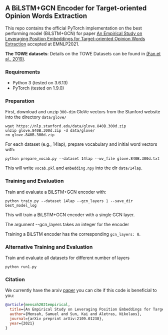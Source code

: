 ## A BiLSTM+GCN Encoder for Target-oriented Opinion Words Extraction

This repo contains the official PyTorch implementation on the best performing model (BiLSTM+GCN) for paper [An Empirical Study on Leveraging Position Embeddings for Target-oriented Opinion Words Extraction](https://arxiv.org/abs/2109.01238) accepted at EMNLP2021.

**The TOWE datasets**: Details on the TOWE Datasets can be found in [(Fan et al., 2019)](https://aclanthology.org/N19-1259.pdf).

### Requirements

- Python 3 (tested on 3.6.13)
- PyTorch (tested on 1.9.0)

### Preparation

First, download and unzip `300-dim` GloVe vectors from the Stanford website into the directory `data/glove/`
```
wget https://nlp.stanford.edu/data/glove.840B.300d.zip
unzip glove.840B.300d.zip -d data/glove/
rm glove.840B.300d.zip
```

For each dataset (e.g., 14lap), prepare vocabulary and initial word vectors with:

```python prepare_vocab.py --dataset 14lap --wv_file glove.840B.300d.txt```

This will write `vocab.pkl` and `embedding.npy` into the dir `data/14lap`.

### Training and Evaluation

Train and evaluate a BiLSTM+GCN encoder with:

```python train.py --dataset 14lap --gcn_layers 1 --save_dir best_model_log```

This will train a BiLSTM+GCN encoder with a single GCN layer.

The argument --gcn_layers takes an integer for the encoder

Training a BiLSTM encoder has the corresponding `gcn_layers: 0`.

### Alternative Training and Evaluation

Train and evaluate all datasets for different number of layers

```python run1.py```

### Citation

We currently have the arxiv [paper](https://arxiv.org/abs/2109.01238) you can cite if this code is beneficial to you:
```bibtex
@article{mensah2021empirical,
  title={An Empirical Study on Leveraging Position Embeddings for Target-oriented Opinion Words Extraction},
  author={Mensah, Samuel and Sun, Kai and Aletras, Nikolaos},
  journal={arXiv preprint arXiv:2109.01238},
  year={2021}
}
```
